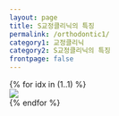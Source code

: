 ```yaml
---
layout: page
title: S교정클리닉의 특징
permalink: /orthodontic1/
category1: 교정클리닉
category2: S교정클리닉의 특징
frontpage: false
---
```

<div class="row d-flex justify-content-center">
{% for idx in (1..1) %}
  <div class="col-12 clinics">
  <img src="http://www.sorthodontic.com/image/m3_s0_img{{ idx }}.gif">
  </div>
{% endfor %}
</div>
